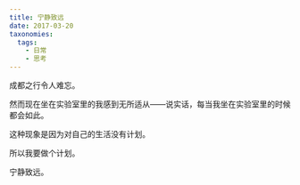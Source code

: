 ```yaml
---
title: 宁静致远
date: 2017-03-20
taxonomies:
  tags: 
    - 日常
    - 思考
---
```


成都之行令人难忘。

然而现在坐在实验室里的我感到无所适从——说实话，每当我坐在实验室里的时候都会如此。

这种现象是因为对自己的生活没有计划。

所以我要做个计划。

宁静致远。